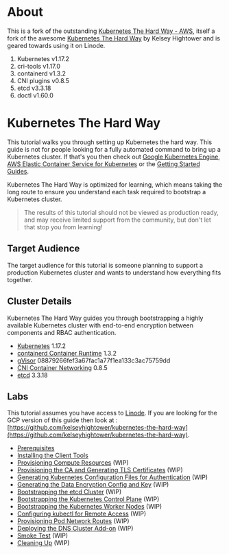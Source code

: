 # About

This is a fork of the outstanding [Kubernetes The Hard Way - AWS](https://github.com/prabhatsharma/kubernetes-the-hard-way-aws), itself a fork of the awesome [Kubernetes The Hard Way](https://github.com/kelseyhightower/kubernetes-the-hard-way) by Kelsey Hightower and is geared towards using it on Linode.

1. Kubernetes v1.17.2
2. cri-tools v1.17.0
3. containerd v1.3.2
4. CNI plugins v0.8.5
5. etcd v3.3.18
6. doctl v1.60.0

# Kubernetes The Hard Way

This tutorial walks you through setting up Kubernetes the hard way. This guide is not for people looking for a fully automated command to bring up a Kubernetes cluster. If that's you then check out [Google Kubernetes Engine](https://cloud.google.com/kubernetes-engine), [AWS Elastic Container Service for Kubernetes](https://aws.amazon.com/eks/) or the [Getting Started Guides](http://kubernetes.io/docs/getting-started-guides/).

Kubernetes The Hard Way is optimized for learning, which means taking the long route to ensure you understand each task required to bootstrap a Kubernetes cluster.

> The results of this tutorial should not be viewed as production ready, and may receive limited support from the community, but don't let that stop you from learning!

## Target Audience

The target audience for this tutorial is someone planning to support a production Kubernetes cluster and wants to understand how everything fits together.

## Cluster Details

Kubernetes The Hard Way guides you through bootstrapping a highly available Kubernetes cluster with end-to-end encryption between components and RBAC authentication.

* [Kubernetes](https://github.com/kubernetes/kubernetes) 1.17.2
* [containerd Container Runtime](https://github.com/containerd/containerd) 1.3.2
* [gVisor](https://github.com/google/gvisor) 08879266fef3a67fac1a77f1ea133c3ac75759dd
* [CNI Container Networking](https://github.com/containernetworking/cni) 0.8.5
* [etcd](https://github.com/coreos/etcd) 3.3.18

## Labs

This tutorial assumes you have access to [Linode](https://cloud.linode.com). If you are looking for the GCP version of this guide then look at : [https://github.com/kelseyhightower/kubernetes-the-hard-way](https://github.com/kelseyhightower/kubernetes-the-hard-way).

* [Prerequisites](docs/01-prerequisites.md)
* [Installing the Client Tools](docs/02-client-tools.md)
* [Provisioning Compute Resources](docs/03-compute-resources.md) (WIP)
* [Provisioning the CA and Generating TLS Certificates](docs/04-certificate-authority.md) (WIP)
* [Generating Kubernetes Configuration Files for Authentication](docs/05-kubernetes-configuration-files.md) (WIP)
* [Generating the Data Encryption Config and Key](docs/06-data-encryption-keys.md) (WIP)
* [Bootstrapping the etcd Cluster](docs/07-bootstrapping-etcd.md) (WIP)
* [Bootstrapping the Kubernetes Control Plane](docs/08-bootstrapping-kubernetes-controllers.md) (WIP)
* [Bootstrapping the Kubernetes Worker Nodes](docs/09-bootstrapping-kubernetes-workers.md) (WIP)
* [Configuring kubectl for Remote Access](docs/10-configuring-kubectl.md) (WIP)
* [Provisioning Pod Network Routes](docs/11-pod-network-routes.md) (WIP)
* [Deploying the DNS Cluster Add-on](docs/12-dns-addon.md) (WIP)
* [Smoke Test](docs/13-smoke-test.md) (WIP)
* [Cleaning Up](docs/14-cleanup.md) (WIP)

